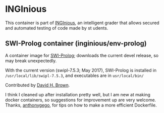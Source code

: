 INGInious
=========

This container is part of [INGInious](https://github.com/UCL-INGI/INGInious), an
 intelligent grader that allows secured and automated testing of code made by st
udents.

SWI-Prolog container (inginious/env-prolog)
------------------------------------

A container image for [SWI-Prolog](http://www.swi-prolog.org/); downloads the current devel release, so may break unexpectedly.

With the current version (swipl-7.5.3; May 2017), SWI-Prolog is installed in `/usr/local/lib/swipl-7.5.3`,
and executables are in `usr/local/bin/`

Contributed by [David H. Brown](mailto:david_h_brown@uri.edu).

I think I cleaned up after installation pretty well, but I am new at making docker containers,
so suggestions for improvement up are very welcome.
Thanks, [anthonygego](https://github.com/anthonygego), for tips on how to make a more efficient Dockerfile.
